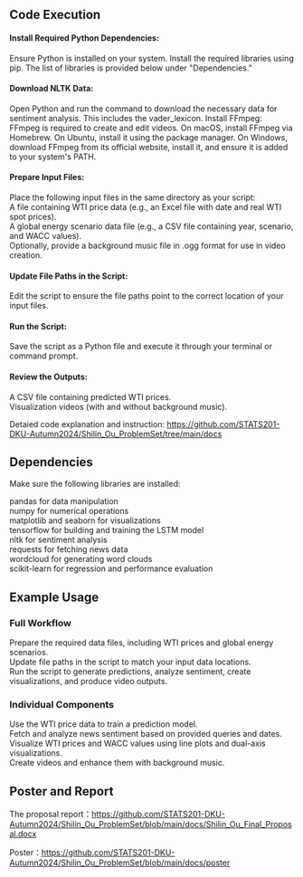 
## Code Execution

#### Install Required Python Dependencies:
Ensure Python is installed on your system.
Install the required libraries using pip. The list of libraries is provided below under "Dependencies."
#### Download NLTK Data:
Open Python and run the command to download the necessary data for sentiment analysis. This includes the vader_lexicon.
Install FFmpeg:
FFmpeg is required to create and edit videos.
On macOS, install FFmpeg via Homebrew.
On Ubuntu, install it using the package manager.
On Windows, download FFmpeg from its official website, install it, and ensure it is added to your system's PATH.
#### Prepare Input Files:
Place the following input files in the same directory as your script:  
A file containing WTI price data (e.g., an Excel file with date and real WTI spot prices).  
A global energy scenario data file (e.g., a CSV file containing year, scenario, and WACC values).  
Optionally, provide a background music file in .ogg format for use in video creation.
#### Update File Paths in the Script:
Edit the script to ensure the file paths point to the correct location of your input files.  
#### Run the Script:
Save the script as a Python file and execute it through your terminal or command prompt.  
#### Review the Outputs:  
A CSV file containing predicted WTI prices.  
Visualization videos (with and without background music).  

Detaied code explanation and instruction: https://github.com/STATS201-DKU-Autumn2024/Shilin_Ou_ProblemSet/tree/main/docs
## Dependencies

Make sure the following libraries are installed:

pandas for data manipulation  
numpy for numerical operations  
matplotlib and seaborn for visualizations  
tensorflow for building and training the LSTM model  
nltk for sentiment analysis  
requests for fetching news data  
wordcloud for generating word clouds  
scikit-learn for regression and performance evaluation  


## Example Usage

### Full Workflow
Prepare the required data files, including WTI prices and global energy scenarios.  
Update file paths in the script to match your input data locations.  
Run the script to generate predictions, analyze sentiment, create visualizations, and produce video outputs.  
### Individual Components  
Use the WTI price data to train a prediction model.  
Fetch and analyze news sentiment based on provided queries and dates.  
Visualize WTI prices and WACC values using line plots and dual-axis visualizations.  
Create videos and enhance them with background music.

## Poster and Report
The proposal report：https://github.com/STATS201-DKU-Autumn2024/Shilin_Ou_ProblemSet/blob/main/docs/Shilin_Ou_Final_Proposal.docx


Poster：https://github.com/STATS201-DKU-Autumn2024/Shilin_Ou_ProblemSet/blob/main/docs/poster
